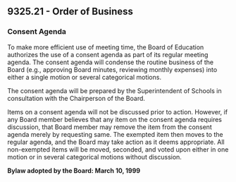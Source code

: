 ## 9325.21 - Order of Business

### Consent Agenda

To make more efficient use of meeting time, the Board of Education authorizes the use of a consent agenda as part of its regular meeting agenda.  The consent agenda will condense the routine business of the Board (e.g., approving Board minutes, reviewing monthly expenses) into either a single motion or several categorical motions.

The consent agenda will be prepared by the Superintendent of Schools in consultation with the Chairperson of the Board.

Items on a consent agenda will not be discussed prior to action.  However, if any Board member believes that any item on the consent agenda requires discussion, that Board member may remove the item from the consent agenda merely by requesting same.  The exempted item then moves to the regular agenda, and the Board may take action as it deems appropriate.  All non-exempted items will be moved, seconded, and voted upon either in one motion or in several categorical motions without discussion.

**Bylaw adopted by the Board:  March 10, 1999**